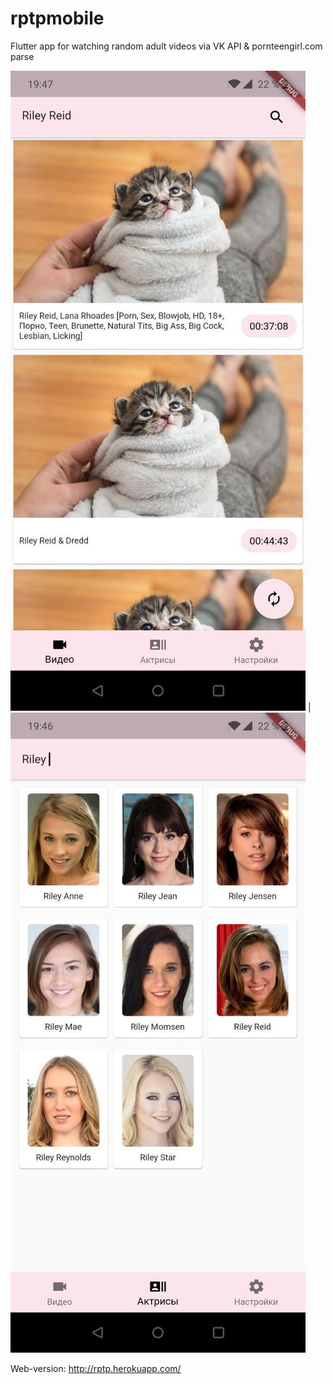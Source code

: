 # rptpmobile

Flutter app for watching random adult videos via VK API & pornteengirl.com parse

![](assets/1-videos.jpg) | ![](assets/2-actresses.jpg)

Web-version: http://rptp.herokuapp.com/


